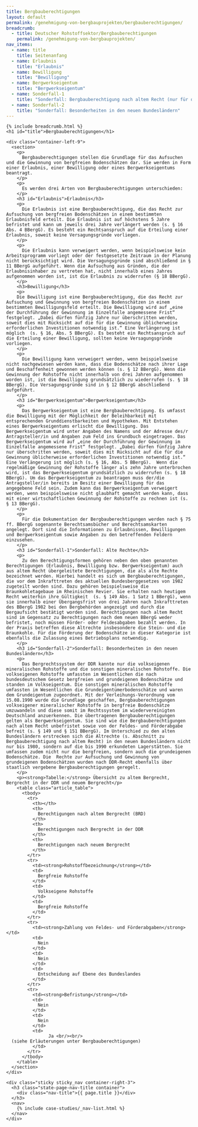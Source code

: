 ```yaml
---
title: Bergbauberechtigungen
layout: default
permalink: /genehmigung-von-bergbauprojekten/bergbauberechtigungen/
breadcrumb:
  - title: Deutscher Rohstoffsektor/Bergbauberechtigungen
    permalink: /genehmigung-von-bergbauprojekten/
nav_items:
  - name: title
    title: Seitenanfang
  - name: Erlaubnis
    title: "Erlaubnis"
  - name: Bewilligung
    title: "Bewilligung"
  - name: Bergwerkseigentum
    title: "Bergwerkseigentum"
  - name: Sonderfall-1
    title: "Sonderfall: Bergbauberechtigung nach altem Recht (nur für die Sidebar: Alte Rechte)"
  - name: Sonderfall-2
    title: "Sonderfall: Besonderheiten in den neuen Bundesländern"
---
```


<link rel="stylesheet" type="text/css" href="{{ site.baseurl_root }}/css/slick-theme.css"/>
<link rel="stylesheet" type="text/css" href="//cdn.jsdelivr.net/jquery.slick/1.6.0/slick.css"/>

<main class="container-page-wrapper layout-state-pages">
  <section class="container" style="position: relative;">

    {% include breadcrumb.html %}
    <h1 id="title">Bergbauberechtigungen</h1>

    <div class="container-left-9">
      <section>
        <p>
          Bergbauberechtigungen stellen die Grundlage für das Aufsuchen und die Gewinnung von bergfreien Bodenschätzen dar. Sie werden in Form einer Erlaubnis, einer Bewilligung oder eines Bergwerkseigentums beantragt.
        </p>
        <p>
          Es werden drei Arten von Bergbauberechtigungen unterschieden:
        </p>
        <h3 id="Erlaubnis">Erlaubnis</h3>
        <p>
          Die Erlaubnis ist eine Bergbauberechtigung, die das Recht zur Aufsuchung von bergfreien Bodenschätzen in einem bestimmten Erlaubnisfeld erteilt. Die Erlaubnis ist auf höchstens 5 Jahre befristet und kann um jeweils drei Jahre verlängert werden (s. § 16 Abs. 4 BBergG). Es besteht ein Rechtsanspruch auf die Erteilung einer Erlaubnis, soweit keine Versagungsgründe vorliegen.
        </p>
        <p>
          Die Erlaubnis kann verweigert werden, wenn beispielsweise kein Arbeitsprogramm vorliegt oder der festgesetzte Zeitraum in der Planung nicht berücksichtigt wird. Die Versagungsgründe sind abschließend in § 11 BBergG aufgeführt. Wenn die Aufsuchung aus Gründen, die der Erlaubnisinhaber zu vertreten hat, nicht innerhalb eines Jahres aufgenommen worden ist, ist die Erlaubnis zu widerrufen (§ 18 BBergG).
        </p>
        <h3>Bewilligung</h3>
        <p>
        Die Bewilligung ist eine Bergbauberechtigung, die das Recht zur Aufsuchung und Gewinnung von bergfreien Bodenschätzen in einem bestimmten Bewilligungsfeld erteilt. Die Bewilligung wird auf „eine der Durchführung der Gewinnung im Einzelfalle angemessene Frist“ festgelegt. „Dabei dürfen fünfzig Jahre nur überschritten werden, soweit dies mit Rücksicht auf die für die Gewinnung üblicherweise erforderlichen Investitionen notwendig ist.“ Eine Verlängerung ist möglich  (s. § 16, Abs. 5 BBergG). Es besteht ein Rechtsanspruch auf die Erteilung einer Bewilligung, sollten keine Versagungsgründe vorliegen.
        </p>
        <p>
          Die Bewilligung kann verweigert werden, wenn beispielsweise nicht nachgewiesen werden kann, dass die Bodenschätze nach ihrer Lage und Beschaffenheit gewonnen werden können (s. § 12 BBergG). Wenn die Gewinnung der Rohstoffe nicht innerhalb von drei Jahren aufgenommen worden ist, ist die Bewilligung grundsätzlich zu wiederrufen (s. § 18 BBergG). Die Versagungsgründe sind in § 12 BBergG abschließend aufgeführt.
        </p>
        <h3 id="Bergwerkseigentum">Bergwerkseigentum</h3>
        <p>
          Das Bergwerkseigentum ist eine Bergbauberechtigung. Es umfasst die Bewilligung mit der Möglichkeit der Beleihbarkeit mit entsprechenden Grunddienstbarkeiten und Hypotheken. Mit Entstehen eines Bergwerkseigentums erlischt die Bewilligung. Das Bergwerkseigentum wird unter Angaben des Namens und der Adresse des/r Antragsteller/in und Angaben zum Feld ins Grundbuch eingetragen. Das Bergwerkseigentum wird auf „eine der Durchführung der Gewinnung im Einzelfalle angemessene Frist“ festgelegt. „Dabei dürfen fünfzig Jahre nur überschritten werden, soweit dies mit Rücksicht auf die für die Gewinnung üblicherweise erforderlichen Investitionen notwendig ist.“ Eine Verlängerung ist möglich (s. § 16, Abs. 5 BBergG).  Wenn die regelmäßige Gewinnung der Rohstoffe länger als zehn Jahre unterbrochen wird, ist das Bergwerkseigentum grundsätzlich zu widerrufen (s. § 18 BBergG). Um das Bergwerkseigentum zu beantragen muss der/die Antragsteller/in bereits im Besitz einer Bewilligung für das angegebene Feld sein. Zudem kann das Bergwerkseigentum verweigert werden, wenn beispielsweise nicht glaubhaft gemacht werden kann, dass mit einer wirtschaftlichen Gewinnung der Rohstoffe zu rechnen ist (s. § 13 BBergG).
        </p>
        <p>
          Für die Dokumentation der Bergbauberechtigungen werden nach § 75 ff. BBergG sogenannte Berechtsamsbücher und Berechtsamskarten angelegt. Dort sind die Informationen zu Erlaubnissen, Bewilligungen und Bergwerkseigentum sowie Angaben zu den betreffenden Feldern einzusehen.
        </p>
        <h3 id="Sonderfall-1">Sonderfall: Alte Rechte</h3>
        <p>
          Zu den Berechtigungsformen gehören neben den oben genannten Berechtigungen (Erlaubnis, Bewilligung bzw. Bergwerkseigentum) auch aus altem Recht übergeleitete Berechtigungen, die als alte Rechte bezeichnet werden. Hierbei handelt es sich um Bergbauberechtigungen, die vor dem Inkrafttreten des aktuellen Bundesberggesetzes von 1982 zugeteilt worden sind. Dazu gehören beispielsweise die Braunkohletagebaue im Rheinischen Revier. Sie erhalten nach heutigem Recht weiterhin ihre Gültigkeit  (s. § 149 Abs. 1 Satz 1 BBergG), wenn sie innerhalb einer Übergangsfrist von drei Jahren nach Inkrafttreten des BBergG 1982 bei den Bergbehörden angezeigt und durch die Bergaufsicht bestätigt worden sind. Berechtigungen nach altem Recht sind im Gegensatz zu Berechtigungen nach dem neuen BBergG weder befristet, noch müssen Förder- oder Feldesabgaben bezahlt werden. In der Praxis betreffen diese Altrechte insbesondere die Stein- und die Braunkohle. Für die Förderung der Bodenschätze in dieser Kategorie ist ebenfalls die Zulassung eines Betriebsplans notwendig.
        </p>
        <h3 id="Sonderfall-2">Sonderfall: Besonderheiten in den neuen Bundesländern</h3>
        <p>
          Das Bergrechtssystem der DDR kannte nur die volkseigenen mineralischen Rohstoffe und die sonstigen mineralischen Rohstoffe. Die volkseigenen Rohstoffe umfassten im Wesentlichen die nach bundesdeutschem Gesetz bergfreien und grundeigenen Bodenschätze und standen im Volkseigentum. Die sonstigen mineralischen Rohstoffe umfassten im Wesentlichen die Grundeigentümerbodenschätze und waren dem Grundeigentum zugeordnet. Mit der Verleihungs-Verordnung vom 15.08.1990 wurde die Grundlage geschaffen, Bergbauberechtigungen volkseigener mineralischer Rohstoffe in bergfreie Bodenschätze umzuwandeln und diese somit im Rechtssystem im wiedervereinigten Deutschland anzuerkennen. Die übertragenen Bergbauberechtigungen gelten als Bergwerkseigentum. Sie sind wie die Bergbauberechtigungen nach altem Recht unbefristet sowie von der Feldes- und Förderabgabe befreit (s. § 149 und § 151 BBergG). Im Unterschied zu den alten Bundesländern erstrecken sich die Altrechte (s. Abschnitt zu Bergbauberechtigung nach altem Recht) in den neuen Bundesländern nicht nur bis 1980, sondern auf die bis 1990 erkundeten Lagerstätten. Sie umfassen zudem nicht nur die bergfreien, sondern auch die grundeigenen Bodenschätze. Die  Rechte zur Aufsuchung und Gewinnung von grundeigenen Bodenschätzen wurden nach DDR-Recht ebenfalls über staatlich vergebene Bergbauberechtigungen geregelt. 
        </p>
        <p><strong>Tabelle:</strong> Übersicht zu altem Bergrecht, Bergrecht in der DDR und neuem Bergrecht</p>
        <table class="article_table">
          <tbody>
            <tr>
              <th></th>
              <th>
                Berechtigungen nach altem Bergrecht (BRD)
              </th>
              <th>
                Berechtigungen nach Bergrecht in der DDR
              </th>
              <th>
                Berechtigungen nach neuem Bergrecht
              </th>
            </tr>
            <tr>
              <td><strong>Rohstoffbezeichnung</strong></td>
              <td>
                Bergfreie Rohstoffe
              </td>
              <td>
                Volkseigene Rohstoffe
              </td>
              <td>
                Bergfreie Rohstoffe
              </td>
            </tr>
            <tr>
              <td><strong>Zahlung von Feldes- und Förderabgaben</strong></td>
              <td>
                Nein
              </td>
              <td>
                Nein
              </td>
              <td>
                Entscheidung auf Ebene des Bundeslandes
              </td>
            </tr>
            <tr>
              <td><strong>Befristung</strong></td>
              <td>
                Nein
              </td>
              <td>
                Nein
              </td>
              <td>
                    Ja <br/><br/>
      (siehe Erläuterungen unter Bergbauberechtigungen)
              </td>
            </tr>
          </tbody>
        </table>
      </section>
    </div>

    <div class="sticky sticky_nav container-right-3">
      <h3 class="state-page-nav-title container">
        <div class="nav-title">{{ page.title }}</div>
      </h3>
      <nav>
        {% include case-studies/_nav-list.html %}
      </nav>
    </div>
  </section>
</main>

<script src="https://ajax.googleapis.com/ajax/libs/jquery/1.12.4/jquery.min.js"></script>
<script type="text/javascript" src="//cdn.jsdelivr.net/jquery.slick/1.6.0/slick.min.js"></script>
<script type="text/javascript" src="{{ site.baseurl_root }}/js/lib/static.min.js" charset="utf-8"></script>

<script type="text/javascript">
    $(document).ready(function(){
      $('.fakten_salze').slick({
        dots: true,
        speed: 500
      });
    });
</script>
